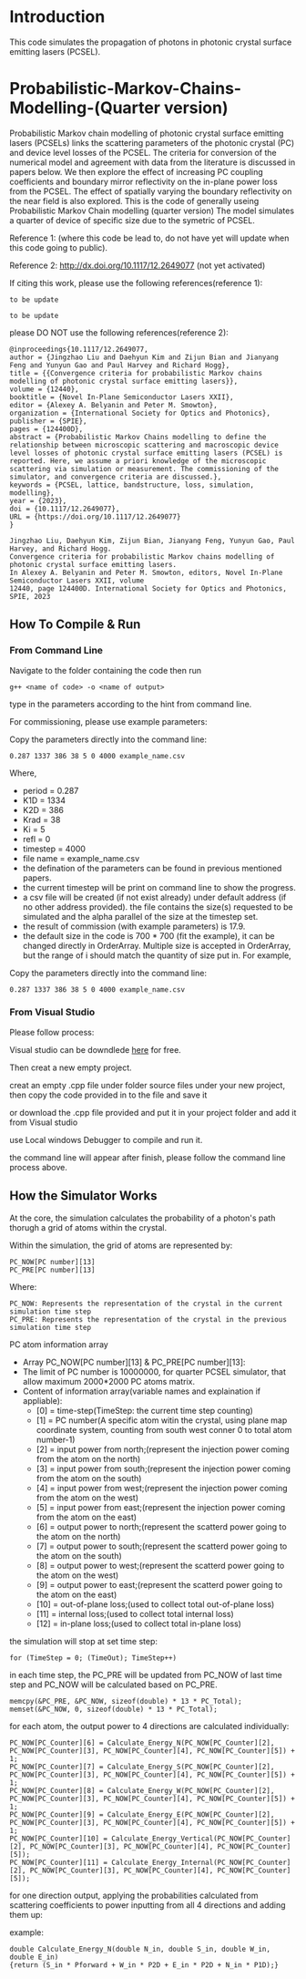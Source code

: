 # Introduction
This code simulates the propagation of photons in photonic crystal surface emitting lasers (PCSEL). 

# Probabilistic-Markov-Chains-Modelling-(Quarter version)

Probabilistic Markov chain modelling of photonic crystal surface emitting lasers (PCSELs) links the scattering parameters of the photonic crystal (PC) and device level losses of the PCSEL. The criteria for conversion of the numerical model and agreement with data from the literature is discussed in papers below. We then explore the effect of increasing PC coupling coefficients and boundary mirror reflectivity on the in-plane power loss from the PCSEL. The effect of spatially varying the boundary reflectivity on the near field is also explored.
This is the code of generally useing Probabilistic Markov Chain modelling (quarter version)
The model simulates a quarter of device of specific size due to the symetric of PCSEL. 

Reference 1: (where this code be lead to, do not have yet will update when this code going to public).

Reference 2: http://dx.doi.org/10.1117/12.2649077 (not yet activated)

If citing this work, please use the following references(reference 1):

```
to be update
```
```
to be update
```

please DO NOT use the following references(reference 2):
```
@inproceedings{10.1117/12.2649077,
author = {Jingzhao Liu and Daehyun Kim and Zijun Bian and Jianyang Feng and Yunyun Gao and Paul Harvey and Richard Hogg},
title = {{Convergence criteria for probabilistic Markov chains modelling of photonic crystal surface emitting lasers}},
volume = {12440},
booktitle = {Novel In-Plane Semiconductor Lasers XXII},
editor = {Alexey A. Belyanin and Peter M. Smowton},
organization = {International Society for Optics and Photonics},
publisher = {SPIE},
pages = {124400D},
abstract = {Probabilistic Markov Chains modelling to define the relationship between microscopic scattering and macroscopic device level losses of photonic crystal surface emitting lasers (PCSEL) is reported. Here, we assume a priori knowledge of the microscopic scattering via simulation or measurement. The commissioning of the simulator, and convergence criteria are discussed.},
keywords = {PCSEL, lattice, bandstructure, loss, simulation, modelling},
year = {2023},
doi = {10.1117/12.2649077},
URL = {https://doi.org/10.1117/12.2649077}
}
```
```
Jingzhao Liu, Daehyun Kim, Zijun Bian, Jianyang Feng, Yunyun Gao, Paul Harvey, and Richard Hogg.
Convergence criteria for probabilistic Markov chains modelling of photonic crystal surface emitting lasers.
In Alexey A. Belyanin and Peter M. Smowton, editors, Novel In-Plane Semiconductor Lasers XXII, volume
12440, page 124400D. International Society for Optics and Photonics, SPIE, 2023
```
## How To Compile & Run

### From Command Line

Navigate to the folder containing the code then run
```
g++ <name of code> -o <name of output>
```
type in the parameters according to the hint from command line.

For commissioning, please use example parameters:

Copy the parameters directly into the command line:

```
0.287 1337 386 38 5 0 4000 example_name.csv
```
Where, 
 
  * period = 0.287
  * K1D = 1334
  * K2D = 386
  * Krad = 38
  * Ki = 5
  * refl = 0 
  * timestep = 4000
  * file name = example_name.csv
* the defination of the parameters can be found in previous mentioned papers. 
* the current timestep will be print on command line to show the progress.
* a csv file will be created (if not exist already) under default address (if no other address provided). the file contains the size(s) requested to be simulated and the alpha parallel of the size at the timestep set.
* the result of commission (with example parameters) is 17.9.
* the default size in the code is 700 * 700 (fit the example), it can be changed directly in OrderArray. Multiple size is accepted in OrderArray, but the range of i should match the quantity of size put in. 
For example, 

Copy the parameters directly into the command line:

```
0.287 1337 386 38 5 0 4000 example_name.csv
```

### From Visual Studio

Please follow process:

Visual studio can be downdlede [here](https://visualstudio.microsoft.com/vs/features/cplusplus/) for free.

Then creat a new empty project.

creat an empty .cpp file under folder source files under your new project, then copy the code provided in to the file and save it 

or download the .cpp file provided and put it in your project folder and add it from Visual studio

use Local windows Debugger to compile and run it.

the command line will appear after finish, please follow the command line process above.


## How the Simulator Works 

At the core, the simulation calculates the probability of a photon's path thorugh a grid of atoms within the crystal.
 
Within the simulation, the grid of atoms are represented by:

 ```
 PC_NOW[PC number][13] 
 PC_PRE[PC number][13]
 ```
 
Where:
 ```
 PC_NOW: Represents the representation of the crystal in the current simulation time step
 PC_PRE: Represents the representation of the crystal in the previous simulation time step
 ```

 PC atom information array
* Array PC_NOW[PC number][13] & PC_PRE[PC number][13]:
* The limit of PC number is 10000000, for quarter PCSEL simulator, that allow maximum 2000*2000 PC atoms matrix.
* Content of information array(variable names and explaination if appliable):
  * [0]  = time-step(TimeStep: the current time step counting)
  * [1]  = PC number(A specific atom witin the crystal, using plane map coordinate system, counting from south west conner 0 to total atom number-1)
  * [2]  = input power from north;(represent the injection power coming from the atom on the north)
  * [3]  = input power from south;(represent the injection power coming from the atom on the south)
  * [4]  = input power from west;(represent the injection power coming from the atom on the west)
  * [5]  = input power from east;(represent the injection power coming from the atom on the east)
  * [6]  = output power to north;(represent the scatterd power going to the atom on the north)
  * [7]  = output power to south;(represent the scatterd power going to the atom on the south)
  * [8]  = output power to west;(represent the scatterd power going to the atom on the west)
  * [9]  = output power to east;(represent the scatterd power going to the atom on the east)
  * [10] = out-of-plane loss;(used to collect total out-of-plane loss)
  * [11] = internal loss;(used to collect total internal loss)
  * [12] = in-plane loss;(used to collect total in-plane loss)

the simulation will stop at set time step:
```
for (TimeStep = 0; (TimeOut); TimeStep++)
```

in each time step, the PC_PRE will be updated from PC_NOW of last time step and PC_NOW will be calculated based on PC_PRE.
```
memcpy(&PC_PRE, &PC_NOW, sizeof(double) * 13 * PC_Total);
memset(&PC_NOW, 0, sizeof(double) * 13 * PC_Total);
```

for each atom, the output power to 4 directions are calculated individually:
```
PC_NOW[PC_Counter][6] = Calculate_Energy_N(PC_NOW[PC_Counter][2], PC_NOW[PC_Counter][3], PC_NOW[PC_Counter][4], PC_NOW[PC_Counter][5]) + 1;
PC_NOW[PC_Counter][7] = Calculate_Energy_S(PC_NOW[PC_Counter][2], PC_NOW[PC_Counter][3], PC_NOW[PC_Counter][4], PC_NOW[PC_Counter][5]) + 1;
PC_NOW[PC_Counter][8] = Calculate_Energy_W(PC_NOW[PC_Counter][2], PC_NOW[PC_Counter][3], PC_NOW[PC_Counter][4], PC_NOW[PC_Counter][5]) + 1;
PC_NOW[PC_Counter][9] = Calculate_Energy_E(PC_NOW[PC_Counter][2], PC_NOW[PC_Counter][3], PC_NOW[PC_Counter][4], PC_NOW[PC_Counter][5]) + 1;
PC_NOW[PC_Counter][10] = Calculate_Energy_Vertical(PC_NOW[PC_Counter][2], PC_NOW[PC_Counter][3], PC_NOW[PC_Counter][4], PC_NOW[PC_Counter][5]);
PC_NOW[PC_Counter][11] = Calculate_Energy_Internal(PC_NOW[PC_Counter][2], PC_NOW[PC_Counter][3], PC_NOW[PC_Counter][4], PC_NOW[PC_Counter][5]);
```
for one direction output, applying the probabilities calculated from scattering coefficients to power inputting from all 4 directions and adding them up: 

example:
```
double Calculate_Energy_N(double N_in, double S_in, double W_in, double E_in)
{return (S_in * Pforward + W_in * P2D + E_in * P2D + N_in * P1D);}
```

